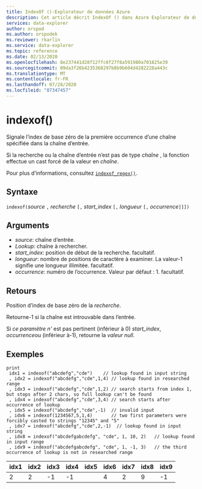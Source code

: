```yaml
---
title: IndexOf ()-Explorateur de données Azure
description: Cet article décrit IndexOf () dans Azure Explorateur de données.
services: data-explorer
author: orspod
ms.author: orspodek
ms.reviewer: rkarlin
ms.service: data-explorer
ms.topic: reference
ms.date: 02/13/2020
ms.openlocfilehash: 8e237441d28f12ffc6f27f8a591980a701825e39
ms.sourcegitcommit: 09da3f26b4235368297b8b9b604d4282228a443c
ms.translationtype: MT
ms.contentlocale: fr-FR
ms.lasthandoff: 07/28/2020
ms.locfileid: "87347457"
---
```

# <a name="indexof"></a>indexof()

Signale l’index de base zéro de la première occurrence d’une chaîne spécifiée dans la chaîne d’entrée.

Si la recherche ou la chaîne d’entrée n’est pas de type *chaîne* , la fonction effectue un cast forcé de la valeur en *chaîne*.

Pour plus d’informations, consultez [`indexof_regex()`](indexofregexfunction.md).

## <a name="syntax"></a>Syntaxe

`indexof(`*source* `,` *recherche* `[,` *start_index* `[,` *longueur* `[,` *occurrence*`]]])`

## <a name="arguments"></a>Arguments

* *source*: chaîne d’entrée.  
* *Lookup*: chaîne à rechercher.
* *start_index*: position de début de la recherche. facultatif.
* *longueur*: nombre de positions de caractère à examiner. La valeur-1 signifie une longueur illimitée. facultatif.
* *occurrence*: numéro de l’occurrence. Valeur par défaut : 1. facultatif.

## <a name="returns"></a>Retours

Position d’index de base zéro de la *recherche*.

Retourne-1 si la chaîne est introuvable dans l’entrée.

Si *ce paramètre n'* est pas pertinent (inférieur à 0) *start_index*, *occurrence*ou (inférieur à-1), retourne la *valeur null*.

## <a name="examples"></a>Exemples
```kusto
print
 idx1 = indexof("abcdefg","cde")    // lookup found in input string
 , idx2 = indexof("abcdefg","cde",1,4) // lookup found in researched range 
 , idx3 = indexof("abcdefg","cde",1,2) // search starts from index 1, but stops after 2 chars, so full lookup can't be found
 , idx4 = indexof("abcdefg","cde",3,4) // search starts after occurrence of lookup
 , idx5 = indexof("abcdefg","cde",-1)  // invalid input
 , idx6 = indexof(1234567,5,1,4)       // two first parameters were forcibly casted to strings "12345" and "5"
 , idx7 = indexof("abcdefg","cde",2,-1)  // lookup found in input string
 , idx8 = indexof("abcdefgabcdefg", "cde", 1, 10, 2)   // lookup found in input range
 , idx9 = indexof("abcdefgabcdefg", "cde", 1, -1, 3)   // the third occurrence of lookup is not in researched range
```

|idx1|idx2|idx3|idx4|idx5|idx6|idx7|idx8|idx9|
|----|----|----|----|----|----|----|----|----|
|2   |2   |-1  |-1  |    |4   |2   |9   |-1  |
